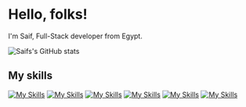 # Hello, folks!

I'm Saif, Full-Stack developer from Egypt.

![Saifs's GitHub stats](https://github-readme-stats.vercel.app/api?username=SaifAlqady51)

## My skills

[![My Skills](https://skillicons.dev/icons?i=ts,html,css,wasm)](https://skillicons.dev)
[![My Skills](https://skillicons.dev/icons?i=js,html,css,wasm)](https://skillicons.dev)
[![My Skills](https://skillicons.dev/icons?i=go,html,css,wasm)](https://skillicons.dev)
[![My Skills](https://skillicons.dev/icons?i=graphql,html,css,wasm)](https://skillicons.dev)
[![My Skills](https://skillicons.dev/icons?i=nextjs,html,css,wasm)](https://skillicons.dev)
[![My Skills](https://skillicons.dev/icons?i=postgres,html,css,wasm)](https://skillicons.dev)
